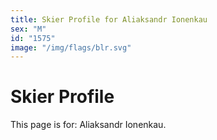 ```yaml
---
title: Skier Profile for Aliaksandr Ionenkau
sex: "M"
id: "1575"
image: "/img/flags/blr.svg" 
---
```


# Skier Profile

This page is for: Aliaksandr Ionenkau.
    